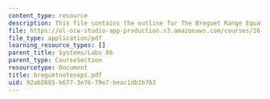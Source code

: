 ```yaml
---
content_type: resource
description: This file contains the outline for The Breguet Range Equation.
file: https://ol-ocw-studio-app-production.s3.amazonaws.com/courses/16-01-unified-engineering-i-ii-iii-iv-fall-2005-spring-2006/92ab2685b6773e7679e7beac1db1b763_breguetnoteseps.pdf
file_type: application/pdf
learning_resource_types: []
parent_title: Systems/Labs 06
parent_type: CourseSection
resourcetype: Document
title: breguetnoteseps.pdf
uid: 92ab2685-b677-3e76-79e7-beac1db1b763
---
```

